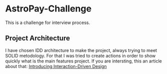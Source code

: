# AstroPay-Challenge

This is a challenge for interview process.

## Project Architecture
I have chosen IDD architecture to make the project, always trying to meet SOLID metodology. For that I was tried to create actions in order to show quickly what is the main features project.
If you are intersting, this an article about that: [Introducing Interaction-Driven Design](https://codurance.com/2017/12/08/introducing-idd/)